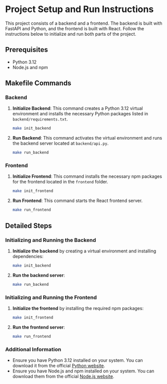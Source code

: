 # Project Setup and Run Instructions

This project consists of a backend and a frontend. The backend is built with FastAPI and Python, and the frontend is built with React. Follow the instructions below to initialize and run both parts of the project.

## Prerequisites

- Python 3.12
- Node.js and npm

## Makefile Commands

### Backend

1. **Initialize Backend**: This command creates a Python 3.12 virtual environment and installs the necessary Python packages listed in `backend/requirements.txt`.

    ```sh
    make init_backend
    ```

2. **Run Backend**: This command activates the virtual environment and runs the backend server located at `backend/api.py`.

    ```sh
    make run_backend
    ```

### Frontend

1. **Initialize Frontend**: This command installs the necessary npm packages for the frontend located in the `frontend` folder.

    ```sh
    make init_frontend
    ```

2. **Run Frontend**: This command starts the React frontend server.

    ```sh
    make run_frontend
    ```

## Detailed Steps

### Initializing and Running the Backend

1. **Initialize the backend** by creating a virtual environment and installing dependencies:

    ```sh
    make init_backend
    ```

2. **Run the backend server**:

    ```sh
    make run_backend
    ```

### Initializing and Running the Frontend

1. **Initialize the frontend** by installing the required npm packages:

    ```sh
    make init_frontend
    ```

2. **Run the frontend server**:

    ```sh
    make run_frontend
    ```

### Additional Information

- Ensure you have Python 3.12 installed on your system. You can download it from the official [Python website](https://www.python.org/downloads/).
- Ensure you have Node.js and npm installed on your system. You can download them from the official [Node.js website](https://nodejs.org/).
